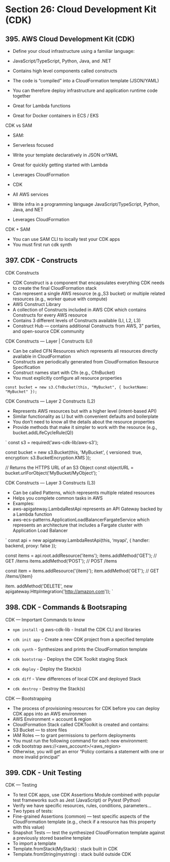 # Section 26: Cloud Development Kit (CDK)

## 395. AWS Cloud Development Kit (CDK)

- Define your cloud infrastructure using a familiar language:
 - JavaScript/TypeScript, Python, Java, and .NET

- Contains high level components called constructs

- The code is “compiled” into a CloudFormation template (JSON/YAML)

- You can therefore deploy infrastructure and application runtime code together
 - Great for Lambda functions
 - Great for Docker containers in ECS / EKS

CDK vs SAM

- SAM:
 - Serverless focused
 - Write your template declaratively in JSON orYAML
 - Great for quickly getting started with Lambda
 - Leverages CloudFormation

- CDK
 - All AWS services
 - Write infra in a programming language JavaScript/TypeScript, Python, Java, and NET
 - Leverages CloudFormation

CDK + SAM

- You can use SAM CLI to locally test your CDK apps
- You must first run cdk synth

## 397. CDK - Constructs

CDK Constructs

- CDK Construct is a component that encapsulates everything CDK needs to create the final CloudFormation stack
- Can represent a single AWS resource (e.g.,S3 bucket) or multiple related resources (e.g., worker queue with compute)
- AWS Construct Library
 - A collection of Constructs included in AWS CDK which contains Constructs for every AWS resource
 - Contains 3 different levels of Constructs available (LI, L2, L3)
- Construct Hub — contains additional Constructs from AWS, 3" parties, and open-source CDK community

CDK Constructs — Layer | Constructs (LI)

- Can be called CFN Resources which represents all resources directly available in CloudFormation
- Constructs are periodically generated from CloudFormation Resource Specification
- Construct names start with Cfn (e.g., CfnBucket)
- You must explicitly configure all resource properties

`
const bucket = new s3.CfnBucket(this, "MyBucket", {
    bucketName: "MyBucket"
});
`

CDK Constructs — Layer 2 Constructs (L2)

- Represents AWS resources but with a higher level (intent-based API)
- Similar functionality as LI but with convenient defaults and boilerplate
 - You don’t need to know all the details about the resource properties
- Provide methods that make it simpler to work with the resource (e.g., bucket.addLifeCycleRule(Q))

`
const s3 = required('aws-cdk-lib/aws-s3');

const bucket = new s3.Bucket(this, 'MyBucket', {
    versioned: true,
    encryption: s3.BucketEncryption.KMS
});

// Returns the HTTPS URL of an S3 Object
const objectURL = bucket.urlForObject('MyBucket/MyObject');
`

CDK Constructs — Layer 3 Constructs (L3)

- Can be called Patterns, which represents multiple related resources
- Helps you complete common tasks in AWS
- Examples:
 - aws-apigateway.LambdaRestApi represents an API Gateway backed by a Lambda function
 - aws-ecs-patterns.ApplicationLoadBalancerFargateService which represents an architecture that includes a Fargate cluster with Application Load Balancer

`
const api = new apigateway.LambdaRestApi(this, ‘myapi', {
    handler: backend,
    proxy: false
});

const items = api.root.addResource('items');
items.addMethod('GET'); // GET /items
items.addMethod(‘POST'); // POST /items

const item = items.addResource('{item}');
item.addMethod('GET');  // GET /items/{item}

item. addMethod('DELETE', new apigateway.HttpIntegration('http://amazon.com'));
`

## 398. CDK - Commands & Bootsraping

CDK — Important Commands to know

- `npm install` -g aws-cdk-lib - Install the CDK CLI and libraries

- `cdk init app` - Create a new CDK project from a specified template

- `cdk synth` - Synthesizes and prints the CloudFormation template

- `cdk bootstrap` - Deploys the CDK Toolkit staging Stack

- `cdk deploy` - Deploy the Stack(s)

- `cdk diff` - View differences of local CDK and deployed Stack

- `cdk destroy` - Destroy the Stack(s)

CDK — Bootstrapping

- The process of provisioning resources for CDK before you can deploy CDK apps into an AWS environmen
- AWS Environment = account & region
- CloudFormation Stack called CDKToolkit is created and contains:
 - S3 Bucket — to store files
 - IAM Roles — to grant permissions to perform deployments
- You must run the following command for each new environment:
 - cdk bootstrap aws://<aws_account>/<aws_region>
 - Otherwise, you will get an error “Policy contains a statement with one or more invalid principal”

## 399. CDK - Unit Testing

CDK — Testing

- To test CDK apps, use CDK Assertions Module combined with popular test frameworks such as Jest (JavaScript) or Pytest (Python)
- Verify we have specific resources, rules, conditions, parameters...
- Two types of tests:
 - Fine-grained Assertions (common) — test specific aspects of the CloudFormation template (e.g., check if a resource has this property with this value)
 - Snapshot Tests — test the synthesized CloudFormation template against a previously stored baseline template
- To import a template
 - Template.fromStack(MyStack) : stack built in CDK
 - Template.fromString(mystring) : stack build outside CDK